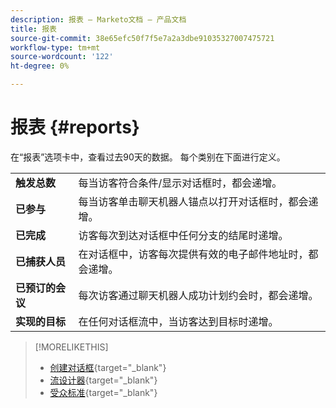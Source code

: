 ```yaml
---
description: 报表 — Marketo文档 — 产品文档
title: 报表
source-git-commit: 38e65efc50f7f5e7a2a3dbe91035327007475721
workflow-type: tm+mt
source-wordcount: '122'
ht-degree: 0%

---
```


# 报表 {#reports}

在“报表”选项卡中，查看过去90天的数据。 每个类别在下面进行定义。

<table>
 <tr>
  <td><strong>触发总数</strong></td>
  <td>每当访客符合条件/显示对话框时，都会递增。
</td>
 </tr>
 <tr>
  <td><strong>已参与</strong></td>
  <td>每当访客单击聊天机器人锚点以打开对话框时，都会递增。</td>
 </tr>
 <tr>
  <td><strong>已完成</strong></td>
  <td>访客每次到达对话框中任何分支的结尾时递增。</td>
 </tr>
 <tr>
  <td><strong>已捕获人员</strong></td>
  <td>在对话框中，访客每次提供有效的电子邮件地址时，都会递增。</td>
 </tr>
 <tr>
  <td><strong>已预订的会议</strong></td>
  <td>每次访客通过聊天机器人成功计划约会时，都会递增。</td>
 </tr>
 <tr>
  <td><strong>实现的目标</strong></td>
  <td>在任何对话框流中，当访客达到目标时递增。</td>
 </tr>
</table>

>[!MORELIKETHIS]
>
>* [创建对话框](/help/marketo/product-docs/demand-generation/dynamic-chat/dialogues/create-a-dialogue.md){target=&quot;_blank&quot;}
>* [流设计器](/help/marketo/product-docs/demand-generation/dynamic-chat/dialogues/stream-designer.md){target=&quot;_blank&quot;}
>* [受众标准](/help/marketo/product-docs/demand-generation/dynamic-chat/dialogues/audience-criteria.md){target=&quot;_blank&quot;}


